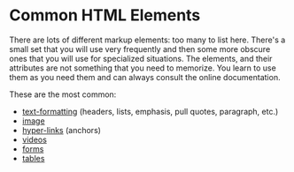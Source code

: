 # Common HTML Elements

There are lots of different markup elements: too many to list here. There's a small set that you will use very frequently and then some more obscure ones that you will use for specialized situations. The elements, and their attributes are not something that you need to memorize. You learn to use them as you need them and can always consult the online documentation.

These are the most common:

* [text-formatting](text-formatting-elemetns.md) \(headers, lists, emphasis, pull quotes, paragraph, etc.\)
* [image](images.md)
* [hyper-links](links.md) \(anchors\) 
* [videos](video.md)
* [forms](../../miscellaneous-topics/forms.md)
* [tables](tables.md)

